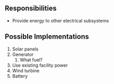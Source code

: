 
## Responsibilities
- Provide energy to other electrical subsystems

## Possible Implementations
1. Solar panels
2. Generator
	1. What fuel?
3. Use existing facility power
4. Wind turbine
5. Battery